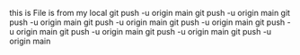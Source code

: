 this is File is from my local
git push -u origin main
git push -u origin main
git push -u origin main
git push -u origin main
git push -u origin main
git push -u origin main
git push -u origin main
git push -u origin main
git push -u origin main
